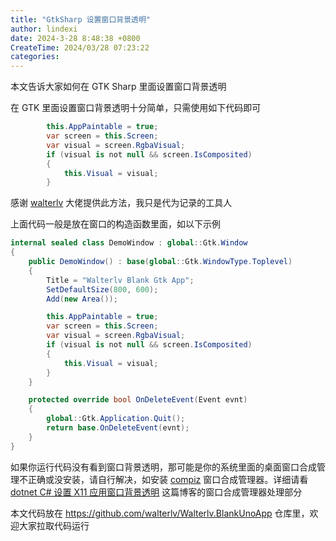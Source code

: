 ```yaml
---
title: "GtkSharp 设置窗口背景透明"
author: lindexi
date: 2024-3-28 8:48:38 +0800
CreateTime: 2024/03/28 07:23:22
categories: 
---
```


本文告诉大家如何在 GTK Sharp 里面设置窗口背景透明

<!--more-->


<!-- CreateTime:2024/03/28 07:23:22 -->

<!-- 发布 -->
<!-- 博客 -->

在 GTK 里面设置窗口背景透明十分简单，只需使用如下代码即可

```csharp
        this.AppPaintable = true;
        var screen = this.Screen;
        var visual = screen.RgbaVisual;
        if (visual is not null && screen.IsComposited)
        {
            this.Visual = visual;
        }
```

感谢 [walterlv](https://github.com/walterlv) 大佬提供此方法，我只是代为记录的工具人

上面代码一般是放在窗口的构造函数里面，如以下示例

```csharp
internal sealed class DemoWindow : global::Gtk.Window
{
    public DemoWindow() : base(global::Gtk.WindowType.Toplevel)
    {
        Title = "Walterlv Blank Gtk App";
        SetDefaultSize(800, 600);
        Add(new Area());

        this.AppPaintable = true;
        var screen = this.Screen;
        var visual = screen.RgbaVisual;
        if (visual is not null && screen.IsComposited)
        {
            this.Visual = visual;
        }
    }

    protected override bool OnDeleteEvent(Event evnt)
    {
        global::Gtk.Application.Quit();
        return base.OnDeleteEvent(evnt);
    }
}
```

如果你运行代码没有看到窗口背景透明，那可能是你的系统里面的桌面窗口合成管理不正确或没安装，请自行解决，如安装 [compiz](https://en.wikipedia.org/wiki/Compiz) 窗口合成管理器。详细请看 [dotnet C# 设置 X11 应用窗口背景透明](https://blog.lindexi.com/post/dotnet-C-%E8%AE%BE%E7%BD%AE-X11-%E5%BA%94%E7%94%A8%E7%AA%97%E5%8F%A3%E8%83%8C%E6%99%AF%E9%80%8F%E6%98%8E.html ) 这篇博客的窗口合成管理器处理部分

本文代码放在 <https://github.com/walterlv/Walterlv.BlankUnoApp> 仓库里，欢迎大家拉取代码运行
